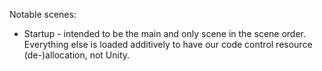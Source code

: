 Notable scenes:

- Startup - intended to be the main and only scene in the scene order. Everything else is loaded additively to have our code control resource (de-)allocation, not Unity.